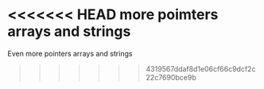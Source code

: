 <<<<<<< HEAD
more poimters arrays and strings
=======
Even more pointers arrays and strings
>>>>>>> 4319567ddaf8d1e06cf66c9dcf2c22c7690bce9b
